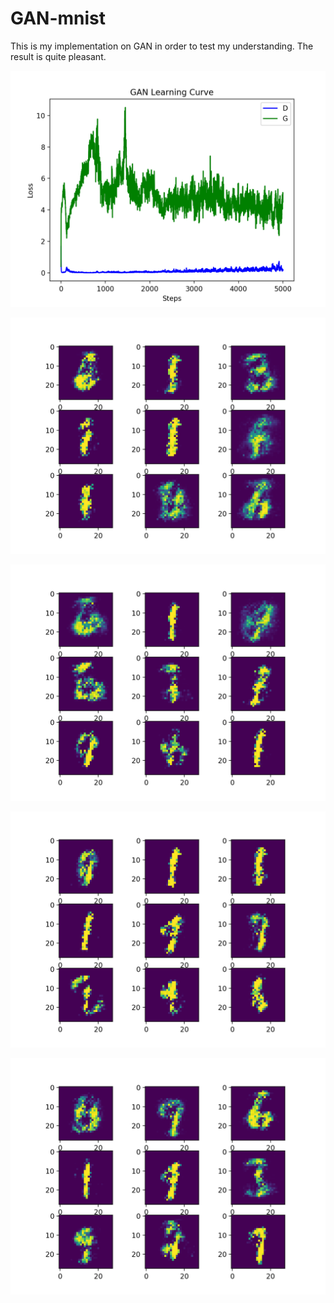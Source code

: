 # GAN-mnist
This is my implementation on GAN in order to test my understanding. The result is quite pleasant.

![](GAN-learning-curve.png)

![](Figure_1.png)

![](Figure_2.png)

![](Figure_3.png)

![](Figure_4.png)